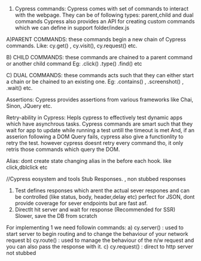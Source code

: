 1. Cypress commands: Cypress comes with set of commands to interact with the webpage.
They can be of following types: parent,child and dual commands
Cypress also provides an API for creating custom commands which we can define in support folder/index.js

A)PARENT COMMANDS: these commands begin a new chain of Cypress commands.
Like: cy.get() , cy.visit(), cy.request() etc.

B) CHILD COMMANDS: these commands are chained to a parent command or another child command Eg: .click() .type() .find() etc 

C) DUAL COMMANDS: these commands acts such that they can either start a chain or be chained to an existing one. Eg: .contains() , .screenshot() , .wait() etc.


Assertions: Cypress provides assertions from various frameworks like Chai, Sinon, JQuery etc.

Retry-ability in Cypress: Hepls cypress to effectively test dynamic apps which have asynchrous tasks.
Cypress commands are smart such that they wait for app to update while running a test untill the timeout is met And, if an asserion following a DOM Query fails, cypress also give a functionlity to retry the test.
however cypress doesnt retry every command tho, it only retris those commands which query the DOM.


Alias: dont create state changing alias in the before each hook. like click,dblclick etc




//Cypress eosystem and tools
Stub Responses. , non stubbed responses
1. Test defines responses which arent the actual sever respones and can be controlled (like status, body, header,delay etc) perfect for JSON, dont provide coverage for sever endpoints but are fast asf.
2. Directlt hit server and wait for response (Recommended for SSR) Slower, save the DB from scratch

For implementing 1 we need followin commands:
a) cy.server() : used to start server to begin routing and to change the behaviour of your network request
b) cy.route() : used to manage the behaviour of the n/w request and you can also pass the response with it.
c) cy.request() : direct to http server not stubbed
